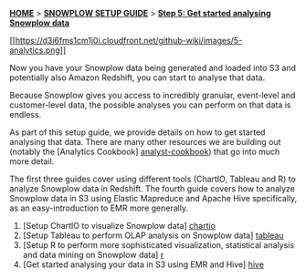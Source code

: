 <a name="top" />

[**HOME**](Home) > [**SNOWPLOW SETUP GUIDE**](Setting-up-Snowplow) > [**Step 5: Get started analysing Snowplow data**](Getting-started-analysing-Snowplow-data)

[[https://d3i6fms1cm1j0i.cloudfront.net/github-wiki/images/5-analytics.png]] 

Now you have your Snowplow data being generated and loaded into S3 and potentially also Amazon Redshift, you can start to analyse that data.

Because Snowplow gives you access to incredibly granular, event-level and customer-level data, the possible analyses you can perform on that data is endless.

As part of this setup guide, we provide details on how to get started analysing that data. There are many other resources we are building out (notably the [Analytics Cookbook] [analyst-cookbook]) that go into much more detail.

The first three guides cover using different tools (ChartIO, Tableau and R) to analyze Snowplow data in Redshift. The fourth guide covers how to analyze Snowplow data in S3 using Elastic Mapreduce and Apache Hive specifically, as an easy-introduction to EMR more generally.

1. [Setup ChartIO to visualize Snowplow data] [chartio]
2. [Setup Tableau to perform OLAP analysis on Snowplow data] [tableau]
3. [Setup R to perform more sophisticated visualization, statistical analysis and data mining on Snowplow data] [r]
4. [Get started analysing your data in S3 using EMR and Hive] [hive]


[analyst-cookbook]: http://snowplowanalytics.com/analytics/index.html
[hive]: Getting-started-with-EMR
[infobright]: Getting-started-analysing-your-data-in-Infobright
[chartio]: Setting-up-ChartIO-to-visualize-your-data
[tableau]: Setting-up-Tableau-to-analyse-data-in-Redshift
[r]: Setting-up-R-to-perform-more-sophisticated-analysis-on-your-data